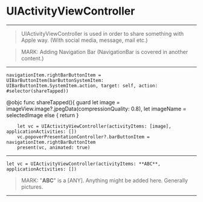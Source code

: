 # UIActivityViewController

---
> UIActivityViewController is used in order to share something with Apple way. (With social media, message, mail etc.)


> MARK: Adding Navigation Bar (NavigationBar is covered in another content.)
---

    navigationItem.rightBarButtonItem = UIBarButtonItem(barButtonSystemItem: UIBarButtonItem.SystemItem.action, target: self, action: #selector(shareTapped))
    
    
    
   @objc func shareTapped(){
        guard let image = imageView.image?.jpegData(compressionQuality: 0.8), let imageName = selectedImage else {
            return
        }
        
        let vc = UIActivityViewController(activityItems: [image], applicationActivities: [])
        vc.popoverPresentationController?.barButtonItem = navigationItem.rightBarButtonItem
        present(vc, animated: true)
        
    
---
    let vc = UIActivityViewController(activityItems: **ABC**, applicationActivities: [])
    
> MARK: "**ABC**" is a \[ANY]. Anything might be added here. Generally pictures. 
---    
